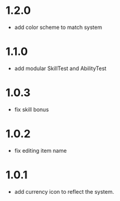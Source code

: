 # 1.2.0
- add color scheme to match system
# 1.1.0
- add modular SkillTest and AbilityTest
# 1.0.3
- fix skill bonus
# 1.0.2
- fix editing item name
# 1.0.1
- add currency icon to reflect the system.